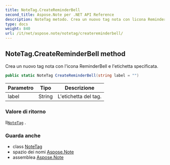 ```yaml
---
title: NoteTag.CreateReminderBell
second_title: Aspose.Note per .NET API Reference
description: NoteTag metodo. Crea un nuovo tag nota con licona ReminderBell e letichetta specificata.
type: docs
weight: 840
url: /it/net/aspose.note/notetag/createreminderbell/
---
```

## NoteTag.CreateReminderBell method

Crea un nuovo tag nota con l'icona ReminderBell e l'etichetta specificata.

```csharp
public static NoteTag CreateReminderBell(string label = "")
```

| Parametro | Tipo | Descrizione |
| --- | --- | --- |
| label | String | L'etichetta del tag. |

### Valore di ritorno

Il[`NoteTag`](../) .

### Guarda anche

* class [NoteTag](../)
* spazio dei nomi [Aspose.Note](../../notetag/)
* assemblea [Aspose.Note](../../../)


